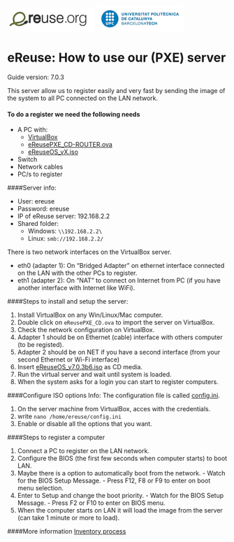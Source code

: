 ![eReuselogo](./images/eReuse_logo_200.png)
![UPClogo](./images/UPC_logo_200.png)

# eReuse: How to use our (PXE) server

Guide version: 7.0.3

This server allow us to register easily and very fast by sending the image of the system to all PC 
connected on the LAN network.

#### To do a register we need the following needs

- A PC with:
  - [VirtualBox](https://www.virtualbox.org/wiki/Downloads)
  - [eReusePXE_CD-ROUTER.ova](https://github.com/eReuse/device-inventory/releases/latest)
  - [eReuseOS_vX.iso](https://github.com/eReuse/device-inventory/releases/latest)
- Switch
- Network cables
- PC/s to register

####Server info: 
- User: ereuse 
- Password: ereuse 
- IP of eReuse server: 192.168.2.2 
- Shared folder: 
  - Windows: `\\192.168.2.2\`
  - Linux: `smb://192.168.2.2/`

There is two network interfaces on the VirtualBox server.
  - eth0 (adapter 1): On “Bridged Adapter” on ethernet interface connected on the LAN with the other PCs to register.
  - eth1 (adapter 2): On “NAT” to connect on Internet from PC (if you have another interface with Internet like Wi­Fi).

####Steps to install and setup the server:
1. Install VirtualBox on any Win/Linux/Mac computer.
2. Double click on `eReusePXE_CD.ova` to import the server on VirtualBox.
3. Check the network configuration on VirtualBox.
  1. Adapter 1 should be on Ethernet (cable) interface with others computer (to be registed).
  2. Adapter 2 should be on NET if you have a second interface (from your second Ethernet or Wi-Fi interface)
4. Insert [eReuseOS_v7.0.3b6.iso](https://github.com/eReuse/device-inventory/releases/download/v7.0.3b6/eReuseOS_v7.0.3b6.iso) as CD media.
5. Run the virtual server and wait until system is loaded.
6. When the system asks for a login you can start to register computers.

####Configure ISO options
Info: The configuration file is called [config.ini](https://raw.githubusercontent.com/eReuse/device-inventory/master/device_inventory/config.ini).

1. On the server machine from VirtualBox, acces with the credentials.
2. write `nano /home/ereuse/config.ini`
3. Enable or disable all the options that you want.

####Steps to register a computer
1. Connect a PC to register on the LAN network.
2. Configure the BIOS (the first few seconds when computer starts) to boot LAN.
  1. Maybe there is a option to automatically boot from the network. 
    - Watch for the BIOS Setup Message. 
    - Press F12, F8 or F9 to enter on boot menu selection.
  2. Enter to Setup and change the boot priority.
    - Watch for the BIOS Setup Message.
    - Press F2 or F10 to enter on BIOS menu.
3. When the computer starts on LAN it will load the image from the server (can take 1 minute or more to load).

####More information
[Inventory process](https://github.com/eReuse/device-inventory/blob/master/docs/USB_Register.md#4-inventory-process-register-hardware-characteristics-of-a-computer)
